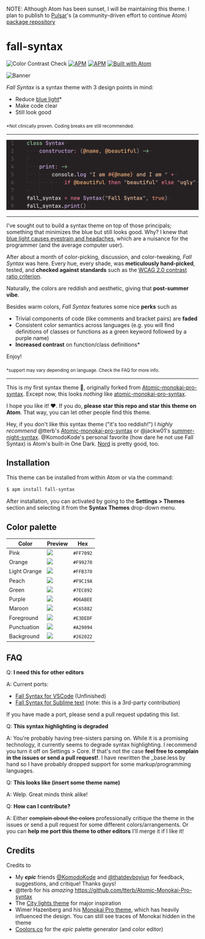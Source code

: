 NOTE: Although Atom has been sunset, I will be maintaining this theme. I plan to publish to [Pulsar](https://pulsar-edit.dev/)'s (a community-driven effort to continue Atom) [package repository](https://web.pulsar-edit.dev/)

# fall-syntax
![Color Contrast Check](https://github.com/ThatXliner/fall-syntax/workflows/Color%20Contrast%20Check/badge.svg) [![APM](https://img.shields.io/apm/dm/fall-syntax)](https://atom.io/themes/fall-syntax) [![APM](https://img.shields.io/apm/l/fall-syntax)](https://atom.io/themes/fall-syntax) [![Built with Atom](https://img.shields.io/badge/Built%20with-Atom-brightgreen?logo=atom)](https://atom.io/)

![Banner](https://raw.githubusercontent.com/ThatXliner/fall-syntax/master/banner.png)

*Fall Syntax* is a syntax theme with 3 design points in mind:

 - Reduce [blue light](https://www.verywellhealth.com/blue-light-exposure-3421985)\*
 - Make code clear
 - Still look good

<sub>*Not clinically proven. Coding breaks are still recommended.</sub>

---

![A screenshot of the syntax theme](./screenshot.png)

---


I've sought out to build a syntax theme on top of those principals; something that minimizes the blue but still looks good. Why? I knew that [blue light causes eyestrain and headaches](https://www.foreyes.com/blog/10-ways-how-blue-light-can-affect-you), which are a nuisance for the programmer (and the average computer user).

After about a month of color-picking, discussion, and color-tweaking, *Fall Syntax* was here. Every hue, every shade, was **meticulously hand-picked**, tested, and **checked against standards** such as the [WCAG 2.0 contrast ratio criterion](https://www.w3.org/TR/UNDERSTANDING-WCAG20/visual-audio-contrast-contrast.html).

Naturally, the colors are reddish and aesthetic, giving that **post-summer vibe**.

Besides warm colors, *Fall Syntax* features some nice **perks** such as

 - Trivial components of code (like comments and bracket pairs) are **faded**
 - Consistent color semantics across languages (e.g. you will find definitions of classes or functions as a green keyword followed by a purple name)
 - **Increased contrast** on function/class definitions\*

Enjoy!

<sub>*support may vary depending on language. Check the FAQ for more info.</sub>

---

This is my first syntax theme 🎉, originally forked from [Atomic-monokai-pro-syntax][1]. Except now, this looks *nothing* like [atomic-monokai-pro-syntax][1].

I hope you like it! ❤️. If you do, **please star this repo and star this theme on Atom**. That way, you can let other people find this theme.

Hey, if you don't like this syntax theme ("it's too reddish!") I *highly recommend* @tterb's [Atomic-monokai-pro-syntax][1] or @jackw01's [summer-night-syntax](https://atom.io/themes/summer-night-syntax). @KomodoKode's personal favorite (how dare he not use Fall Syntax) is Atom's built-in One Dark. [Nord](https://www.nordtheme.com/) is pretty good, too.

## Installation

This theme can be installed from within Atom or via the command:
```sh
$ apm install fall-syntax
```
After installation, you can activated by going to the **Settings > Themes** section and selecting it from the **Syntax Themes** drop-down menu.

## Color palette

| Color        | Preview                                        | Hex       |
|--------------|------------------------------------------------|-----------|
| Pink         | ![](https://readme-swatches.vercel.app/FF7092) | `#FF7092` |
| Orange       | ![](https://readme-swatches.vercel.app/F99270) | `#F99270` |
| Light Orange | ![](https://readme-swatches.vercel.app/FFB370) | `#FFB370` |
| Peach        | ![](https://readme-swatches.vercel.app/F9C19A) | `#F9C19A` |
| Green        | ![](https://readme-swatches.vercel.app/7EC892) | `#7EC892` |
| Purple       | ![](https://readme-swatches.vercel.app/D6ABEE) | `#D6ABEE` |
| Maroon       | ![](https://readme-swatches.vercel.app/C65882) | `#C65882` |
| Foreground   | ![](https://readme-swatches.vercel.app/E3DEDF) | `#E3DEDF` |
| Punctuation  | ![](https://readme-swatches.vercel.app/A29094) | `#A29094` |
| Background   | ![](https://readme-swatches.vercel.app/262022) | `#262022` |


## FAQ

Q: **I need this for other editors**

A: Current ports:

 - [Fall Syntax for VSCode](https://github.com/ThatXliner/fall-syntax-vscode) (Unfinished)
 - [Fall Syntax for Sublime text](https://github.com/imnotril/fall-syntax-sublime-text) (note: this is a 3rd-party contribution)

If you have made a port, please send a pull request updating this list.

Q: **This syntax highlighting is degraded**

A: You're probably having tree-sisters parsing on. While it is a promising technology, it currently seems to degrade syntax highlighting. I recommend you turn it off on Settings > Core. If that's not the case **feel free to complain in the issues or send a pull request!**. I have rewritten the \_base.less by hand so I have probably dropped support for some markup/programming languages.

Q: **This looks like (insert some theme name)**

A: Welp. Great minds think alike!

Q: **How can I contribute?**

A: Either ~~complain about the colors~~ professionally critique the theme in the issues or send a pull request for some different colors/arrangements. Or you can **help me port this theme to other editors** I'll merge it if I like it!

<!-- ## More images

<details>

<summary>Click to expand</summary>

<img src="./screenshot1.png"></img>
<img src="./screenshot2.png"></img>
</details> -->

## Credits

Credits to

 - My ***epic*** friends [@KomodoKode](https://github.com/KomodoKode) and [@thatdevboyjun](https://github.com/thatdevboyjun) for feedback, suggestions, and critique! Thanks guys!
 - @tterb for his *amazing* https://github.com/tterb/Atomic-Monokai-Pro-syntax
 - The [City lights theme][2] for major inspiration
 - Wimer Hazenberg and his [Monokai Pro theme](https://monokai.pro/), which has heavily influenced the design. You can still see traces of Monokai hidden in the theme
 - [Coolors.co](https://coolors.co/) for the *epic* palette generator (and color editor)

[1]: https://github.com/tterb/Atomic-Monokai-Pro-syntax
[2]: http://citylights.xyz/
[tool]: https://mswift42.github.io/themecreator/
